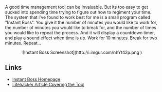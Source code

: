 <!-- 
.. title: Software Pick: Instant Boss A minimalist time manager
.. slug: time-management
.. date: 2015-11-01 22:12:51 UTC-05:00
.. tags: Time Management
.. category: Software Recommendations
.. link: 
.. description: 
.. type: text
-->

A good time management tool can be invaluable. But its too easy to get sucked into spending time trying to figure out how to regiment your time. The system that I've found to work best for me is a small program called "Instant Boss". You give it the number of minutes you would like to work for, the number of minutes you would like to break for, and the number of times you would like to repeat the process. And it will display a countdown timer, and play a sound effect when time is up. Work for 10 minutes. Break for two minutes. Repeat...

<center>![Instant Boss Screenshot](http://i.imgur.com/nhYt42p.png )</center>

## Links
- [Instant Boss Homepage](http://www.appsapps.info/instantboss.php)
- [Lifehacker Article Covering the Tool](http://lifehacker.com/298550/time-your-work-sessions-with-instant-boss)
